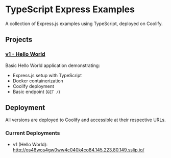 # TypeScript Express Examples

A collection of Express.js examples using TypeScript, deployed on Coolify.

## Projects

### [v1 - Hello World](./v1)
Basic Hello World application demonstrating:
- Express.js setup with TypeScript
- Docker containerization
- Coolify deployment
- Basic endpoint (`GET /`)

## Deployment
All versions are deployed to Coolify and accessible at their respective URLs.

### Current Deployments
- v1 (Hello World): http://os48wos4gw0ww4c040k4co84.145.223.80.149.sslip.io/
